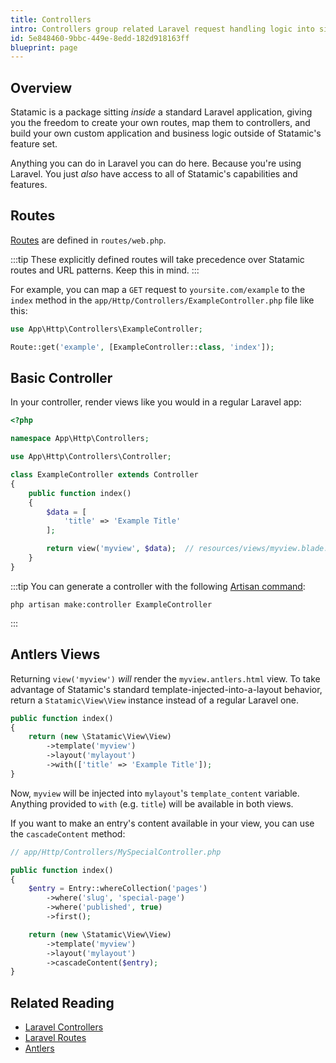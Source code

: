 ```yaml
---
title: Controllers
intro: Controllers group related Laravel request handling logic into single classes stored in the `app/Http/Controllers/` directory. Use them to build frontend areas or full custom apps, the Laravel way!
id: 5e848460-9bbc-449e-8edd-182d918163ff
blueprint: page
---
```

## Overview

Statamic is a package sitting _inside_ a standard Laravel application, giving you the freedom to create your own routes, map them to controllers, and build your own custom application and business logic outside of Statamic's feature set.

Anything you can do in Laravel you can do here. Because you're using Laravel. You just _also_ have access to all of Statamic's capabilities and features.

## Routes

[Routes][laravel-routes] are defined in `routes/web.php`.

:::tip
These explicitly defined routes will take precedence over Statamic routes and URL patterns. Keep this in mind.
:::

For example, you can map a `GET` request to `yoursite.com/example` to the `index` method in the `app/Http/Controllers/ExampleController.php` file like this:

``` php
use App\Http\Controllers\ExampleController;

Route::get('example', [ExampleController::class, 'index']);
```

## Basic Controller

In your controller, render views like you would in a regular Laravel app:

``` php
<?php

namespace App\Http\Controllers;

use App\Http\Controllers\Controller;

class ExampleController extends Controller
{
    public function index()
    {
        $data = [
            'title' => 'Example Title'
        ];

        return view('myview', $data);  // resources/views/myview.blade.php
    }
}
```

:::tip
You can generate a controller with the following [Artisan command](https://laravel.com/docs/artisan):
```shell
php artisan make:controller ExampleController
```
:::

## Antlers Views

Returning `view('myview')` _will_ render the `myview.antlers.html` view. To take advantage of Statamic's standard template-injected-into-a-layout behavior, return a `Statamic\View\View` instance instead of a regular Laravel one.

``` php
public function index()
{
    return (new \Statamic\View\View)
        ->template('myview')
        ->layout('mylayout')
        ->with(['title' => 'Example Title']);
}
```

Now, `myview` will be injected into `mylayout`'s `template_content` variable.
Anything provided to `with` (e.g. `title`) will be available in both views.

If you want to make an entry's content available in your view, you can use the `cascadeContent` method:

``` php
// app/Http/Controllers/MySpecialController.php

public function index()
{
    $entry = Entry::whereCollection('pages')
        ->where('slug', 'special-page')
        ->where('published', true)
        ->first();

    return (new \Statamic\View\View)
        ->template('myview')
        ->layout('mylayout')
        ->cascadeContent($entry);
}
```

## Related Reading

- [Laravel Controllers][laravel-controllers]
- [Laravel Routes][laravel-routes]
- [Antlers](/antlers)

[laravel-controllers]: https://laravel.com/docs/controllers
[laravel-routes]: https://laravel.com/docs/routing
